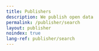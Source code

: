 ```yaml
---
title: Publishers
description: We publish open data
permalink: /publisher/search
layout: publisher
noindex: true
lang-ref: publisher/search
---
```

